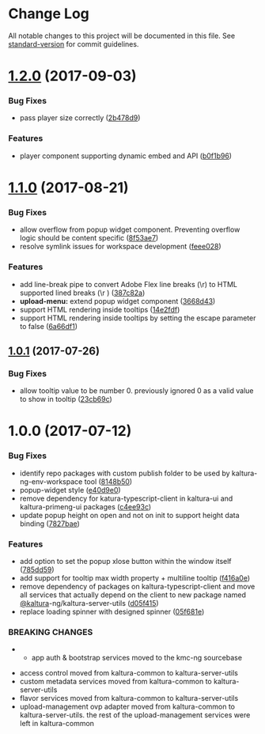 # Change Log

All notable changes to this project will be documented in this file.
See [standard-version](https://github.com/conventional-changelog/standard-version) for commit guidelines.

<a name="1.2.0"></a>
# [1.2.0](https://github.com/kaltura/kaltura-ng/compare/@kaltura-ng/kaltura-ui@1.1.0...@kaltura-ng/kaltura-ui@1.2.0) (2017-09-03)


### Bug Fixes

* pass player size correctly ([2b478d9](https://github.com/kaltura/kaltura-ng/commit/2b478d9))


### Features

* player component supporting dynamic embed and API ([b0f1b96](https://github.com/kaltura/kaltura-ng/commit/b0f1b96))




<a name="1.1.0"></a>
# [1.1.0](https://github.com/kaltura/kaltura-ng/compare/@kaltura-ng/kaltura-ui@1.0.1...@kaltura-ng/kaltura-ui@1.1.0) (2017-08-21)


### Bug Fixes

* allow overflow from popup widget component. Preventing overflow logic should be content specific ([8f53ae7](https://github.com/kaltura/kaltura-ng/commit/8f53ae7))
* resolve symlink issues for workspace development ([feee028](https://github.com/kaltura/kaltura-ng/commit/feee028))


### Features

* add line-break pipe to convert Adobe Flex line breaks (\r) to HTML supported lined breaks (\r
) ([387c82a](https://github.com/kaltura/kaltura-ng/commit/387c82a))
* **upload-menu:** extend popup widget component ([3668d43](https://github.com/kaltura/kaltura-ng/commit/3668d43))
* support HTML rendering inside tooltips ([14e2fdf](https://github.com/kaltura/kaltura-ng/commit/14e2fdf))
* support HTML rendering inside tooltips by setting the escape parameter to false ([6a66df1](https://github.com/kaltura/kaltura-ng/commit/6a66df1))




<a name="1.0.1"></a>
## [1.0.1](https://github.com/kaltura/kaltura-ng/compare/@kaltura-ng/kaltura-ui@1.0.0...@kaltura-ng/kaltura-ui@1.0.1) (2017-07-26)


### Bug Fixes

* allow tooltip value to be number 0. previously ignored 0 as a valid value to show in tooltip ([23cb69c](https://github.com/kaltura/kaltura-ng/commit/23cb69c))




<a name="1.0.0"></a>
# 1.0.0 (2017-07-12)


### Bug Fixes

* identify repo packages with  custom publish folder to be used by kaltura-ng-env-workspace tool ([8148b50](https://github.com/kaltura/kaltura-ng/commit/8148b50))
* popup-widget style ([e40d9e0](https://github.com/kaltura/kaltura-ng/commit/e40d9e0))
* remove dependency for katura-typescript-client in kaltura-ui and kaltura-primeng-ui packages ([c4ee93c](https://github.com/kaltura/kaltura-ng/commit/c4ee93c))
* update popup height on open and not on init to support height data binding ([7827bae](https://github.com/kaltura/kaltura-ng/commit/7827bae))


### Features

* add option to set the popup xlose button within the window itself ([785dd59](https://github.com/kaltura/kaltura-ng/commit/785dd59))
* add support for tooltip max width property + multiline tooltip ([f416a0e](https://github.com/kaltura/kaltura-ng/commit/f416a0e))
* remove dependency of packages on kaltura-typescript-client and move all services that actually depend on the client to new package named [@kaltura](https://github.com/kaltura)-ng/kaltura-server-utils ([d05f415](https://github.com/kaltura/kaltura-ng/commit/d05f415))
* replace loading spinner with designed spinner ([05f681e](https://github.com/kaltura/kaltura-ng/commit/05f681e))


### BREAKING CHANGES

* - app auth & bootstrap services moved to the kmc-ng sourcebase
- access control moved from kaltura-common to kaltura-server-utils
- custom metadata services moved from kaltura-common to kaltura-server-utils
- flavor services moved from kaltura-common to kaltura-server-utils
- upload-management ovp adapter moved from kaltura-common to kaltura-server-utils. the rest of the upload-management services were left in kaltura-common
